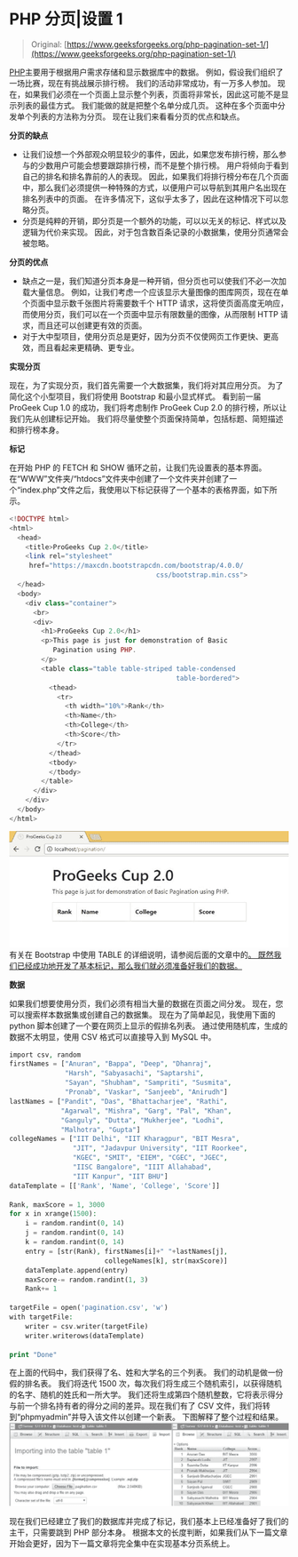 # PHP 分页|设置 1

> Original: [https://www.geeksforgeeks.org/php-pagination-set-1/](https://www.geeksforgeeks.org/php-pagination-set-1/)

[PHP](https://www.geeksforgeeks.org/php/)主要用于根据用户需求存储和显示数据库中的数据。 例如，假设我们组织了一场比赛，现在有挑战展示排行榜。 我们的活动非常成功，有一万多人参加。 现在，如果我们必须在一个页面上显示整个列表，页面将非常长，因此这可能不是显示列表的最佳方式。 我们能做的就是把整个名单分成几页。 这种在多个页面中分发单个列表的方法称为分页。 现在让我们来看看分页的优点和缺点。

**分页的缺点**

*   让我们设想一个外部观众明显较少的事件，因此，如果您发布排行榜，那么参与的少数用户可能会想要跟踪排行榜，而不是整个排行榜。 用户将倾向于看到自己的排名和排名靠前的人的表现。 因此，如果我们将排行榜分布在几个页面中，那么我们必须提供一种特殊的方式，以便用户可以导航到其用户名出现在排名列表中的页面。 在许多情况下，这似乎太多了，因此在这种情况下可以忽略分页。
*   分页是纯粹的开销，即分页是一个额外的功能，可以以无关的标记、样式以及逻辑为代价来实现。 因此，对于包含数百条记录的小数据集，使用分页通常会被忽略。

**分页的优点**

*   缺点之一是，我们知道分页本身是一种开销，但分页也可以使我们不必一次加载大量信息。 例如，让我们考虑一个应该显示大量图像的图库网页，现在在单个页面中显示数千张图片将需要数千个 HTTP 请求，这将使页面高度无响应，而使用分页，我们可以在一个页面中显示有限数量的图像，从而限制 HTTP 请求，而且还可以创建更有效的页面。
*   对于大中型项目，使用分页总是更好，因为分页不仅使网页工作更快、更高效，而且看起来更精确、更专业。

**实现分页**

现在，为了实现分页，我们首先需要一个大数据集，我们将对其应用分页。 为了简化这个小型项目，我们将使用 Bootstrap 和最小显式样式。 看到前一届 ProGeek Cup 1.0 的成功，我们将考虑制作 ProGeek Cup 2.0 的排行榜，所以让我们先从创建标记开始。
我们将尽量使整个页面保持简单，包括标题、简短描述和排行榜本身。

**标记**

在开始 PHP 的 FETCH 和 SHOW 循环之前，让我们先设置表的基本界面。 在“WWW”文件夹/“htdocs”文件夹中创建了一个文件夹并创建了一个“index.php”文件之后，我使用以下标记获得了一个基本的表格界面，如下所示。

```php
<!DOCTYPE html>
<html>
  <head>
    <title>ProGeeks Cup 2.0</title>
    <link rel="stylesheet"
     href="https://maxcdn.bootstrapcdn.com/bootstrap/4.0.0/
                                     css/bootstrap.min.css">
  </head>
  <body>
    <div class="container">
      <br>
      <div>
        <h1>ProGeeks Cup 2.0</h1>
        <p>This page is just for demonstration of Basic 
           Pagination using PHP.
        </p>
        <table class="table table-striped table-condensed 
                                          table-bordered">
          <thead>
            <tr>
              <th width="10%">Rank</th>
              <th>Name</th>
              <th>College</th>
              <th>Score</th>
            </tr>
          </thead>
          <tbody>
          </tbody>
        </table>
      </div>
    </div>
  </body>
</html>
```

[![](img/f20779418bcb683d663bd367decda7d2.png)](https://media.geeksforgeeks.org/wp-content/uploads/pagination_markup.jpg)
有关在 Bootstrap 中使用 TABLE 的详细说明，请参阅后面的文章中的[。 既然我们已经成功地开发了基本标记，那么我们就必须准备好我们的数据。](https://www.geeksforgeeks.org/bootstrap-part-3/)

**数据**

如果我们想要使用分页，我们必须有相当大量的数据在页面之间分发。 现在，您可以搜索样本数据集或创建自己的数据集。 现在为了简单起见，我使用下面的 python 脚本创建了一个要在网页上显示的假排名列表。 通过使用随机库，生成的数据不太明显，使用 CSV 格式可以直接导入到 MySQL 中。

```php
import csv, random
firstNames = ["Anuran", "Bappa", "Deep", "Dhanraj", 
              "Harsh", "Sabyasachi", "Saptarshi", 
              "Sayan", "Shubham", "Sampriti", "Susmita", 
              "Pronab", "Vaskar", "Sanjeeb", "Anirudh"]
lastNames = ["Pandit", "Das", "Bhattacharjee", "Rathi", 
             "Agarwal", "Mishra", "Garg", "Pal", "Khan", 
             "Ganguly", "Dutta", "Mukherjee", "Lodhi", 
             "Malhotra", "Gupta"]
collegeNames = ["IIT Delhi", "IIT Kharagpur", "BIT Mesra",
                "JIT", "Jadavpur University", "IIT Roorkee", 
                "KGEC", "SMIT", "EIEM", "CGEC", "JGEC", 
                "IISC Bangalore", "IIIT Allahabad", 
                "IIT Kanpur", "IIT BHU"]
dataTemplate = [['Rank', 'Name', 'College', 'Score']]

Rank, maxScore = 1, 3000
for x in xrange(1500):
    i = random.randint(0, 14)
    j = random.randint(0, 14)
    k = random.randint(0, 14)
    entry = [str(Rank), firstNames[i]+" "+lastNames[j], 
                        collegeNames[k], str(maxScore)]
    dataTemplate.append(entry)
    maxScore-= random.randint(1, 3)
    Rank+= 1

targetFile = open('pagination.csv', 'w')
with targetFile:
    writer = csv.writer(targetFile)
    writer.writerows(dataTemplate)

print "Done" 
```

在上面的代码中，我们获得了名、姓和大学名的三个列表。 我们的动机是做一份假的排名表。 我们将迭代 1500 次，每次我们将生成三个随机索引，以获得随机的名字、随机的姓氏和一所大学。 我们还将生成第四个随机整数，它将表示得分与前一个排名持有者的得分之间的差异。现在我们有了 CSV 文件，我们将转到“phpmyadmin”并导入该文件以创建一个新表。 下图解释了整个过程和结果。
[![](img/f42ee782facdf77244d9ebc48683b0dc.png)](https://media.geeksforgeeks.org/wp-content/uploads/pagination_DBsetup.jpg)

现在我们已经建立了我们的数据库并完成了标记，我们基本上已经准备好了我们的主干，只需要跳到 PHP 部分本身。 根据本文的长度判断，如果我们从下一篇文章开始会更好，因为下一篇文章将完全集中在实现基本分页系统上。